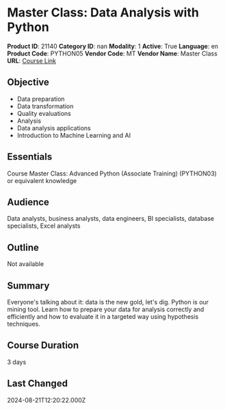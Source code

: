 # Master Class: Data Analysis with Python

**Product ID**: 21140
**Category ID**: nan
**Modality**: 1
**Active**: True
**Language**: en
**Product Code**: PYTHON05
**Vendor Code**: MT
**Vendor Name**: Master Class
**URL**: [Course Link](https://www.fastlaneus.com/course/masterclass-python05)

## Objective
- Data preparation
- Data transformation
- Quality evaluations
- Analysis
- Data analysis applications
- Introduction to Machine Learning and AI

## Essentials
Course Master Class: Advanced Python (Associate Training) (PYTHON03) or equivalent knowledge

## Audience
Data analysts, business analysts, data engineers, BI specialists, database specialists, Excel analysts

## Outline
Not available

## Summary
Everyone's talking about it: data is the new gold, let's dig. Python is our mining tool. Learn how to prepare your data for analysis correctly and efficiently and how to evaluate it in a targeted way using hypothesis techniques.

## Course Duration
3 days

## Last Changed
2024-08-21T12:20:22.000Z
